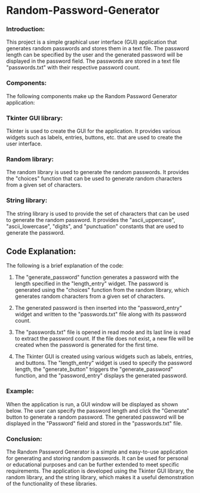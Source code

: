 <h1> Random-Password-Generator </h1>
<h3>Introduction:</h3>
This project is a simple graphical user interface (GUI) application that generates random passwords and stores them in a text file.
The password length can be specified by the user and the generated password will be displayed in the password field. The passwords 
are stored in a text file "passwords.txt" with their respective password count.

<h3> Components: </h3>
The following components make up the Random Password Generator application:

<h3>Tkinter GUI library:</h3> Tkinter is used to create the GUI for the application. It provides various widgets such as labels,
entries, buttons, etc. that are used to create the user interface.

<h3>Random library:</h3> The random library is used to generate the random passwords. It provides the "choices" function that can be used
to generate random characters from a given set of characters.

<h3>String library:</h3> The string library is used to provide the set of characters that can be used to generate the random password.
It provides the "ascii_uppercase", "ascii_lowercase", "digits", and "punctuation" constants that are used to generate the password.

<h2>Code Explanation:</h2>
The following is a brief explanation of the code:

1. The "generate_password" function generates a password with the length specified in the "length_entry" widget.
The password is generated using the "choices" function from the random library, which generates random characters from a given
set of characters.

2. The generated password is then inserted into the "password_entry" widget and written to the "passwords.txt" file along with
its password count.

3. The "passwords.txt" file is opened in read mode and its last line is read to extract the password count. If the file does not exist,
a new file will be created when the password is generated for the first time.

4. The Tkinter GUI is created using various widgets such as labels, entries, and buttons. The "length_entry" widget is used to specify
the password length, the "generate_button" triggers the "generate_password" function, and the "password_entry" displays the
generated password.

<h3>Example:</h3>
When the application is run, a GUI window will be displayed as shown below. The user can specify the password length and click the
"Generate" button to generate a random password. The generated password will be displayed in the "Password" field and stored in the
"passwords.txt" file.

<h3>Conclusion:</h3>
The Random Password Generator is a simple and easy-to-use application for generating and storing random passwords.
It can be used for personal or educational purposes and can be further extended to meet specific requirements. The application is
developed using the Tkinter GUI library, the random library, and the string library, which makes it a useful demonstration of the
functionality of these libraries.



